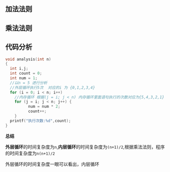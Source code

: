 ## 加法法则



## 乘法法则



## 代码分析

```c
void analysis(int n)
{
  int i,j;
  int count = 0;
  int num = 1;
  //以n = 5 进行分析
  //外层循环执行5次  对应的i 为 {0,1,2,3,4}
  for (i = 0; i < n; i++)
    //内存循环 根据(j = i; j < n) 内存循环里面语句执行的次数对应为{5,4,3,2,1}
    for (j = i; j < n; j++) {
          num = num * 2;
          count++;
    }
  printf("执行次数:%d",count);
}
```

**总结**

**外层循环**的时间复杂度为`n`,**内层循环**的时间复杂度为`(n+1)/2`,根据乘法法则，程序的时间复杂度为`n(n+1)/2`

外层循环的时间复杂度一眼可以看出，内层循环